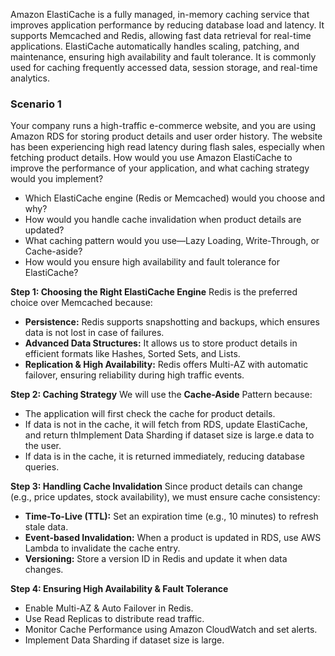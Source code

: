 Amazon ElastiCache is a fully managed, in-memory caching service that improves application performance by reducing database load and latency. It supports Memcached and Redis, allowing fast data retrieval for real-time applications. ElastiCache automatically handles scaling, patching, and maintenance, ensuring high availability and fault tolerance. It is commonly used for caching frequently accessed data, session storage, and real-time analytics.

### Scenario 1 ###
Your company runs a high-traffic e-commerce website, and you are using Amazon RDS for storing product details and user order history. The website has been experiencing high read latency during flash sales, especially when fetching product details. How would you use Amazon ElastiCache to improve the performance of your application, and what caching strategy would you implement?
- Which ElastiCache engine (Redis or Memcached) would you choose and why?
- How would you handle cache invalidation when product details are updated?
- What caching pattern would you use—Lazy Loading, Write-Through, or Cache-aside?
- How would you ensure high availability and fault tolerance for ElastiCache?

**Step 1: Choosing the Right ElastiCache Engine**
Redis is the preferred choice over Memcached because:
- **Persistence:** Redis supports snapshotting and backups, which ensures data is not lost in case of failures.
- **Advanced Data Structures:** It allows us to store product details in efficient formats like Hashes, Sorted Sets, and Lists.
- **Replication & High Availability:** Redis offers Multi-AZ with automatic failover, ensuring reliability during high traffic events.

**Step 2: Caching Strategy**
We will use the **Cache-Aside** Pattern because:
- The application will first check the cache for product details.
- If data is not in the cache, it will fetch from RDS, update ElastiCache, and return thImplement Data Sharding if dataset size is large.e data to the user.
- If data is in the cache, it is returned immediately, reducing database queries.

**Step 3: Handling Cache Invalidation**
Since product details can change (e.g., price updates, stock availability), we must ensure cache consistency:
- **Time-To-Live (TTL):** Set an expiration time (e.g., 10 minutes) to refresh stale data.
- **Event-based Invalidation:** When a product is updated in RDS, use AWS Lambda to invalidate the cache entry.
- **Versioning:** Store a version ID in Redis and update it when data changes.

**Step 4: Ensuring High Availability & Fault Tolerance**
- Enable Multi-AZ & Auto Failover in Redis.
- Use Read Replicas to distribute read traffic.
- Monitor Cache Performance using Amazon CloudWatch and set alerts.
- Implement Data Sharding if dataset size is large.
